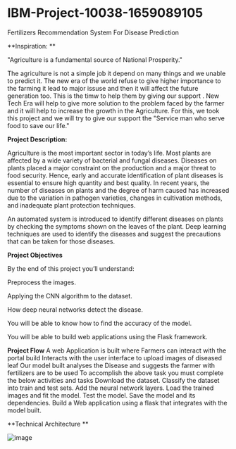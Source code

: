 # IBM-Project-10038-1659089105
Fertilizers Recommendation System For Disease Prediction

**Inspiration:
**

"Agriculture is a fundamental source of National Prosperity."

The agriculture is not a simple job it depend on many things and we unable to predict it.
The new era of the world refuse to give higher importance to the farming it lead to major issuse and then it will affect the future generation too.
This is the timw to help them by giving our support .
New Tech Era will help to give more solution to the problem faced by the farmer and it will help to increase the growth in the Agriculture.
For this,
 we took this project and we will try to give our support the "Service man who serve food to save our life."


**Project Description:**

Agriculture is the most important sector in today’s life. Most plants are affected by a wide variety of bacterial and fungal diseases. Diseases on plants placed a major constraint on the production and a major threat to food security. Hence, early and accurate identification of plant diseases is essential to ensure high quantity and best quality. In recent years, the number of diseases on plants and the degree of harm caused has increased due to the variation in pathogen varieties, changes in cultivation methods, and inadequate plant protection techniques. 

An automated system is introduced to identify different diseases on plants by checking the symptoms shown on the leaves of the plant. Deep learning techniques are used to identify the diseases and suggest the precautions that can be taken for those diseases. 

**Project Objectives**

By the end of this project you’ll understand:

Preprocess the images.

Applying the CNN algorithm to the dataset.

How deep neural networks detect the disease.

You will be able to know how to find the accuracy of the model.

You will be able to build web applications using the Flask framework.

**Project Flow**
A web Application is built  where 
Farmers can interact with the portal build
Interacts with the user interface to upload images of diseased leaf
Our model built analyses the Disease and suggests the farmer with fertilizers are to be used 
To accomplish the above task you must complete the below activities and tasks 
Download the dataset.
Classify the dataset into train and test sets.
Add the neural network layers.
Load the trained images and fit the model. 
Test the model.
Save the model and its dependencies.
Build a Web application using a flask that integrates with the model built.

**Technical Architecture **

![image](https://user-images.githubusercontent.com/82313982/192150017-397f944d-184e-4751-9e92-611759f37676.png)
